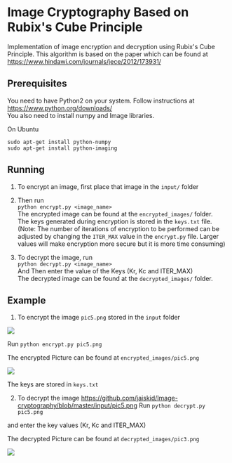 # Image Cryptography Based on Rubix's Cube Principle

Implementation of image encryption and decryption using Rubix's Cube Principle. This algorithm is based on 
the paper which can be found at https://www.hindawi.com/journals/jece/2012/173931/

## Prerequisites

You need to have Python2 on your system. Follow instructions at https://www.python.org/downloads/  
You also need to install numpy and Image libraries.

On Ubuntu
```
sudo apt-get install python-numpy
sudo apt-get install python-imaging
```

## Running 

1. To encrypt an image, first place that image in the ```input/``` folder  
2. Then run  
``` python encrypt.py <image_name> ```  
The encrypted image can be found at the ```encrypted_images/``` folder.       
The keys generated during encryption is stored in the ```keys.txt``` file.  
(Note: The number of iterations of encryption to be performed can be adjusted by changing the ```ITER_MAX``` value in the ```encrypt.py``` file. Larger values will make encryption more secure but it is more time consuming)

3. To decrypt the image, run  
``` python decrypt.py <image_name> ```  
And Then enter the value of the Keys (Kr, Kc and ITER_MAX)  
The decrypted image can be found at the ```decrypted_images/``` folder.     

## Example

1. To encrypt the image ```pic5.png``` stored in the ```input``` folder

![](https://github.com/jaiskid/Image-cryptography/blob/master/input/pic5.png)

Run
``` python encrypt.py pic5.png ```  

The encrypted Picture can be found at ```encrypted_images/pic5.png```

![](https://github.com/jaiskid/Image-cryptography/blob/master/encrypted_images/pic5.png)

The keys are stored in ```keys.txt ```

2. To decrypt the image
https://github.com/jaiskid/Image-cryptography/blob/master/input/pic5.png
Run
``` python decrypt.py pic5.png ``` 

and enter the key values (Kr, Kc and ITER_MAX)  

The decrypted Picture can be found at ```decrypted_images/pic3.png```

![](https://github.com/jaiskid/Image-cryptography/blob/master/decrypted_images/pic5.png)



